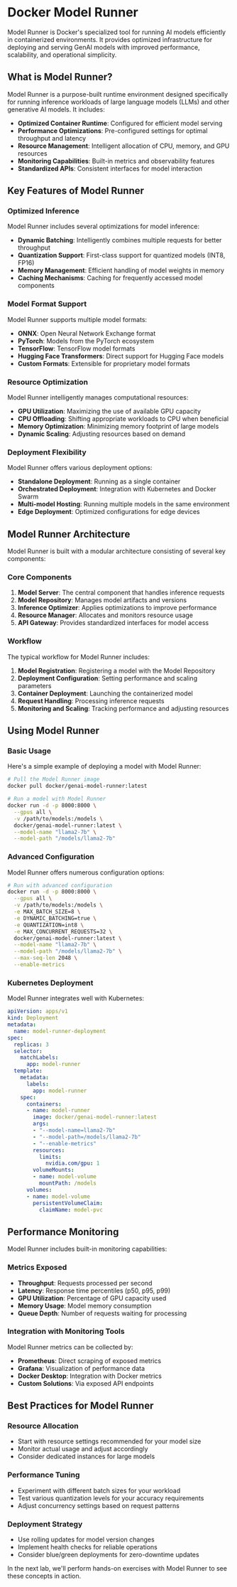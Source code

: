 # Docker Model Runner

Model Runner is Docker's specialized tool for running AI models efficiently in containerized environments. It provides optimized infrastructure for deploying and serving GenAI models with improved performance, scalability, and operational simplicity.

## What is Model Runner?

Model Runner is a purpose-built runtime environment designed specifically for running inference workloads of large language models (LLMs) and other generative AI models. It includes:

- **Optimized Container Runtime**: Configured for efficient model serving
- **Performance Optimizations**: Pre-configured settings for optimal throughput and latency
- **Resource Management**: Intelligent allocation of CPU, memory, and GPU resources
- **Monitoring Capabilities**: Built-in metrics and observability features
- **Standardized APIs**: Consistent interfaces for model interaction

## Key Features of Model Runner

### Optimized Inference

Model Runner includes several optimizations for model inference:

- **Dynamic Batching**: Intelligently combines multiple requests for better throughput
- **Quantization Support**: First-class support for quantized models (INT8, FP16)
- **Memory Management**: Efficient handling of model weights in memory
- **Caching Mechanisms**: Caching for frequently accessed model components

### Model Format Support

Model Runner supports multiple model formats:

- **ONNX**: Open Neural Network Exchange format
- **PyTorch**: Models from the PyTorch ecosystem
- **TensorFlow**: TensorFlow model formats
- **Hugging Face Transformers**: Direct support for Hugging Face models
- **Custom Formats**: Extensible for proprietary model formats

### Resource Optimization

Model Runner intelligently manages computational resources:

- **GPU Utilization**: Maximizing the use of available GPU capacity
- **CPU Offloading**: Shifting appropriate workloads to CPU when beneficial
- **Memory Optimization**: Minimizing memory footprint of large models
- **Dynamic Scaling**: Adjusting resources based on demand

### Deployment Flexibility

Model Runner offers various deployment options:

- **Standalone Deployment**: Running as a single container
- **Orchestrated Deployment**: Integration with Kubernetes and Docker Swarm
- **Multi-model Hosting**: Running multiple models in the same environment
- **Edge Deployment**: Optimized configurations for edge devices

## Model Runner Architecture

Model Runner is built with a modular architecture consisting of several key components:

### Core Components

1. **Model Server**: The central component that handles inference requests
2. **Model Repository**: Manages model artifacts and versions
3. **Inference Optimizer**: Applies optimizations to improve performance
4. **Resource Manager**: Allocates and monitors resource usage
5. **API Gateway**: Provides standardized interfaces for model access

### Workflow

The typical workflow for Model Runner includes:

1. **Model Registration**: Registering a model with the Model Repository
2. **Deployment Configuration**: Setting performance and scaling parameters
3. **Container Deployment**: Launching the containerized model
4. **Request Handling**: Processing inference requests
5. **Monitoring and Scaling**: Tracking performance and adjusting resources

## Using Model Runner

### Basic Usage

Here's a simple example of deploying a model with Model Runner:

```bash
# Pull the Model Runner image
docker pull docker/genai-model-runner:latest

# Run a model with Model Runner
docker run -d -p 8000:8000 \
  --gpus all \
  -v /path/to/models:/models \
  docker/genai-model-runner:latest \
  --model-name "llama2-7b" \
  --model-path "/models/llama2-7b"
```

### Advanced Configuration

Model Runner offers numerous configuration options:

```bash
# Run with advanced configuration
docker run -d -p 8000:8000 \
  --gpus all \
  -v /path/to/models:/models \
  -e MAX_BATCH_SIZE=8 \
  -e DYNAMIC_BATCHING=true \
  -e QUANTIZATION=int8 \
  -e MAX_CONCURRENT_REQUESTS=32 \
  docker/genai-model-runner:latest \
  --model-name "llama2-7b" \
  --model-path "/models/llama2-7b" \
  --max-seq-len 2048 \
  --enable-metrics
```

### Kubernetes Deployment

Model Runner integrates well with Kubernetes:

```yaml
apiVersion: apps/v1
kind: Deployment
metadata:
  name: model-runner-deployment
spec:
  replicas: 3
  selector:
    matchLabels:
      app: model-runner
  template:
    metadata:
      labels:
        app: model-runner
    spec:
      containers:
      - name: model-runner
        image: docker/genai-model-runner:latest
        args:
        - "--model-name=llama2-7b"
        - "--model-path=/models/llama2-7b"
        - "--enable-metrics"
        resources:
          limits:
            nvidia.com/gpu: 1
        volumeMounts:
        - name: model-volume
          mountPath: /models
      volumes:
      - name: model-volume
        persistentVolumeClaim:
          claimName: model-pvc
```

## Performance Monitoring

Model Runner includes built-in monitoring capabilities:

### Metrics Exposed

- **Throughput**: Requests processed per second
- **Latency**: Response time percentiles (p50, p95, p99)
- **GPU Utilization**: Percentage of GPU capacity used
- **Memory Usage**: Model memory consumption
- **Queue Depth**: Number of requests waiting for processing

### Integration with Monitoring Tools

Model Runner metrics can be collected by:

- **Prometheus**: Direct scraping of exposed metrics
- **Grafana**: Visualization of performance data
- **Docker Desktop**: Integration with Docker metrics
- **Custom Solutions**: Via exposed API endpoints

## Best Practices for Model Runner

### Resource Allocation

- Start with resource settings recommended for your model size
- Monitor actual usage and adjust accordingly
- Consider dedicated instances for large models

### Performance Tuning

- Experiment with different batch sizes for your workload
- Test various quantization levels for your accuracy requirements
- Adjust concurrency settings based on request patterns

### Deployment Strategy

- Use rolling updates for model version changes
- Implement health checks for reliable operations
- Consider blue/green deployments for zero-downtime updates

In the next lab, we'll perform hands-on exercises with Model Runner to see these concepts in action.
